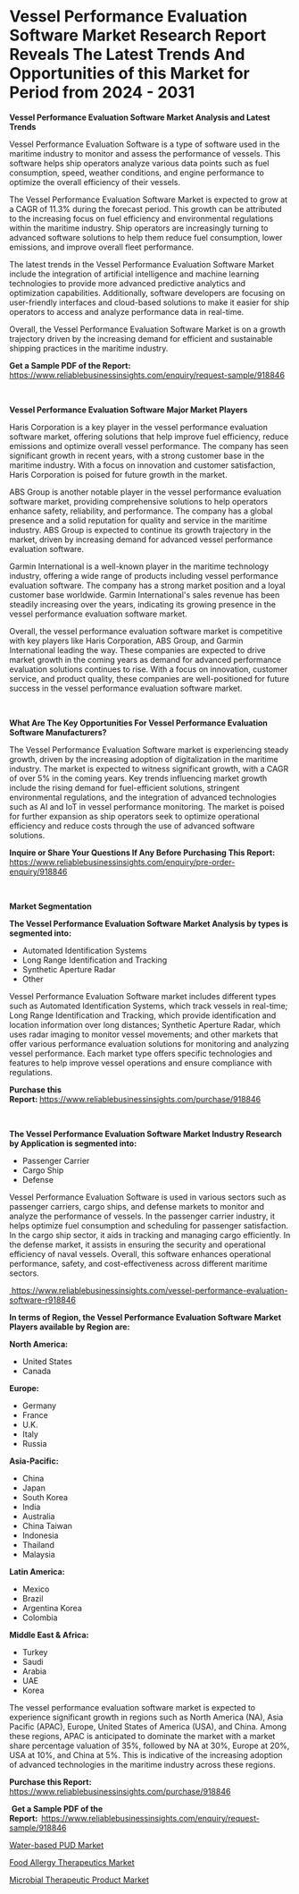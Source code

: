<p><h1>Vessel Performance Evaluation Software Market Research Report Reveals The Latest Trends And Opportunities of this Market for Period from 2024 - 2031</h1></p><p><strong>Vessel Performance Evaluation Software Market Analysis and Latest Trends</strong></p>
<p><p>Vessel Performance Evaluation Software is a type of software used in the maritime industry to monitor and assess the performance of vessels. This software helps ship operators analyze various data points such as fuel consumption, speed, weather conditions, and engine performance to optimize the overall efficiency of their vessels.</p><p>The Vessel Performance Evaluation Software Market is expected to grow at a CAGR of 11.3% during the forecast period. This growth can be attributed to the increasing focus on fuel efficiency and environmental regulations within the maritime industry. Ship operators are increasingly turning to advanced software solutions to help them reduce fuel consumption, lower emissions, and improve overall fleet performance.</p><p>The latest trends in the Vessel Performance Evaluation Software Market include the integration of artificial intelligence and machine learning technologies to provide more advanced predictive analytics and optimization capabilities. Additionally, software developers are focusing on user-friendly interfaces and cloud-based solutions to make it easier for ship operators to access and analyze performance data in real-time.</p><p>Overall, the Vessel Performance Evaluation Software Market is on a growth trajectory driven by the increasing demand for efficient and sustainable shipping practices in the maritime industry.</p></p>
<p><strong>Get a Sample PDF of the Report:&nbsp;</strong> <a href="https://www.reliablebusinessinsights.com/enquiry/request-sample/918846">https://www.reliablebusinessinsights.com/enquiry/request-sample/918846</a></p>
<p>&nbsp;</p>
<p><strong>Vessel Performance Evaluation Software Major Market Players</strong></p>
<p><p>Haris Corporation is a key player in the vessel performance evaluation software market, offering solutions that help improve fuel efficiency, reduce emissions and optimize overall vessel performance. The company has seen significant growth in recent years, with a strong customer base in the maritime industry. With a focus on innovation and customer satisfaction, Haris Corporation is poised for future growth in the market.</p><p>ABS Group is another notable player in the vessel performance evaluation software market, providing comprehensive solutions to help operators enhance safety, reliability, and performance. The company has a global presence and a solid reputation for quality and service in the maritime industry. ABS Group is expected to continue its growth trajectory in the market, driven by increasing demand for advanced vessel performance evaluation software.</p><p>Garmin International is a well-known player in the maritime technology industry, offering a wide range of products including vessel performance evaluation software. The company has a strong market position and a loyal customer base worldwide. Garmin International's sales revenue has been steadily increasing over the years, indicating its growing presence in the vessel performance evaluation software market.</p><p>Overall, the vessel performance evaluation software market is competitive with key players like Haris Corporation, ABS Group, and Garmin International leading the way. These companies are expected to drive market growth in the coming years as demand for advanced performance evaluation solutions continues to rise. With a focus on innovation, customer service, and product quality, these companies are well-positioned for future success in the vessel performance evaluation software market.</p></p>
<p>&nbsp;</p>
<p><strong>What Are The Key Opportunities For Vessel Performance Evaluation Software Manufacturers?</strong></p>
<p><p>The Vessel Performance Evaluation Software market is experiencing steady growth, driven by the increasing adoption of digitalization in the maritime industry. The market is expected to witness significant growth, with a CAGR of over 5% in the coming years. Key trends influencing market growth include the rising demand for fuel-efficient solutions, stringent environmental regulations, and the integration of advanced technologies such as AI and IoT in vessel performance monitoring. The market is poised for further expansion as ship operators seek to optimize operational efficiency and reduce costs through the use of advanced software solutions.</p></p>
<p><strong>Inquire or Share Your Questions If Any Before Purchasing This Report:</strong> <a href="https://www.reliablebusinessinsights.com/enquiry/pre-order-enquiry/918846">https://www.reliablebusinessinsights.com/enquiry/pre-order-enquiry/918846</a></p>
<p>&nbsp;</p>
<p><strong>Market Segmentation</strong></p>
<p><strong>The Vessel Performance Evaluation Software Market Analysis by types is segmented into:</strong></p>
<p><ul><li>Automated Identification Systems</li><li>Long Range Identification and Tracking</li><li>Synthetic Aperture Radar</li><li>Other</li></ul></p>
<p><p>Vessel Performance Evaluation Software market includes different types such as Automated Identification Systems, which track vessels in real-time; Long Range Identification and Tracking, which provide identification and location information over long distances; Synthetic Aperture Radar, which uses radar imaging to monitor vessel movements; and other markets that offer various performance evaluation solutions for monitoring and analyzing vessel performance. Each market type offers specific technologies and features to help improve vessel operations and ensure compliance with regulations.</p></p>
<p><strong>Purchase this Report:&nbsp;</strong><a href="https://www.reliablebusinessinsights.com/purchase/918846">https://www.reliablebusinessinsights.com/purchase/918846</a></p>
<p>&nbsp;</p>
<p><strong>The Vessel Performance Evaluation Software Market Industry Research by Application is segmented into:</strong></p>
<p><ul><li>Passenger Carrier</li><li>Cargo Ship</li><li>Defense</li></ul></p>
<p><p>Vessel Performance Evaluation Software is used in various sectors such as passenger carriers, cargo ships, and defense markets to monitor and analyze the performance of vessels. In the passenger carrier industry, it helps optimize fuel consumption and scheduling for passenger satisfaction. In the cargo ship sector, it aids in tracking and managing cargo efficiently. In the defense market, it assists in ensuring the security and operational efficiency of naval vessels. Overall, this software enhances operational performance, safety, and cost-effectiveness across different maritime sectors.</p></p>
<p><a href="https://www.reliablebusinessinsights.com/vessel-performance-evaluation-software-r918846">&nbsp;https://www.reliablebusinessinsights.com/vessel-performance-evaluation-software-r918846</a></p>
<p><strong>In terms of Region, the Vessel Performance Evaluation Software Market Players available by Region are:</strong></p>
<p>
    <p> <strong> North America: </strong>
        <ul>
            <li>United States</li>
            <li>Canada</li>
        </ul>
        </p> 
    <p> <strong> Europe: </strong>
        <ul>
            <li>Germany</li>
            <li>France</li>
            <li>U.K.</li>
            <li>Italy</li>
            <li>Russia</li>
        </ul>
        </p> 
    <p> <strong> Asia-Pacific: </strong>
        <ul>
            <li>China</li>
            <li>Japan</li>
            <li>South Korea</li>
            <li>India</li>
            <li>Australia</li>
            <li>China Taiwan</li>
            <li>Indonesia</li>
            <li>Thailand</li>
            <li>Malaysia</li>
        </ul>
        </p> 
    <p> <strong> Latin America: </strong>
        <ul>
            <li>Mexico</li>
            <li>Brazil</li>
            <li>Argentina Korea</li>
            <li>Colombia</li>
        </ul>
        </p> 
    <p> <strong> Middle East & Africa: </strong>
        <ul>
            <li>Turkey</li>
            <li>Saudi</li>
            <li>Arabia</li>
            <li>UAE</li>
            <li>Korea</li>
        </ul>
    </p>
    </p>
<p><p>The vessel performance evaluation software market is expected to experience significant growth in regions such as North America (NA), Asia Pacific (APAC), Europe, United States of America (USA), and China. Among these regions, APAC is anticipated to dominate the market with a market share percentage valuation of 35%, followed by NA at 30%, Europe at 20%, USA at 10%, and China at 5%. This is indicative of the increasing adoption of advanced technologies in the maritime industry across these regions.</p></p>
<p><strong>Purchase this Report: </strong><a href="https://www.reliablebusinessinsights.com/purchase/918846">https://www.reliablebusinessinsights.com/purchase/918846</a></p>
<p>&nbsp;<strong>Get a Sample PDF of the Report:&nbsp;&nbsp;</strong><a href="https://www.reliablebusinessinsights.com/enquiry/request-sample/918846">https://www.reliablebusinessinsights.com/enquiry/request-sample/918846</a></p>
<p><strong></strong></p>
<p><p><a href="https://www.linkedin.com/pulse/global-water-based-pud-market-trends-insights-growth-opportunities-clraf?trackingId=4os6Bw8lSzeATAfQ7MelBw%3D%3D">Water-based PUD Market</a></p><p><a href="https://github.com/JosephMorgnlvXXff/Market-Research-Report-List-1/blob/main/food-allergy-therapeutics-market.md">Food Allergy Therapeutics Market</a></p><p><a href="https://github.com/trameciabutler45/Market-Research-Report-List-1/blob/main/microbial-therapeutic-product-market.md">Microbial Therapeutic Product Market</a></p></p>